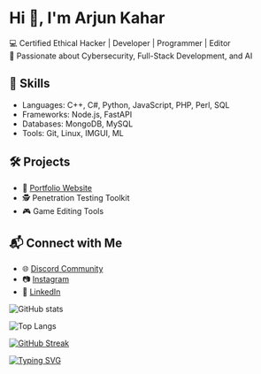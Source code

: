 # Hi 👋, I'm Arjun Kahar

💻 Certified Ethical Hacker | Developer | Programmer | Editor  
🚀 Passionate about Cybersecurity, Full-Stack Development, and AI  

## 🚀 Skills
- Languages: C++, C#, Python, JavaScript, PHP, Perl, SQL
- Frameworks: Node.js, FastAPI
- Databases: MongoDB, MySQL
- Tools: Git, Linux, IMGUI, ML

## 🛠️ Projects
- 🔗 [Portfolio Website](https://your-username.github.io/portfolio/)
- 🕵️ Penetration Testing Toolkit
- 🎮 Game Editing Tools

## 📬 Connect with Me
- 🌐 [Discord Community](https://discord.gg/Y4CxHvgvP9)  
- 📷 [Instagram](https://instagram.com/arjunnn021)  
- 💼 [LinkedIn](https://linkedin.com/in/yourprofile)

![GitHub stats](https://github-readme-stats.vercel.app/api?username=yourusername&show_icons=true&theme=radical)

![Top Langs](https://github-readme-stats.vercel.app/api/top-langs/?username=yourusername&layout=compact&theme=radical)

[![GitHub Streak](https://streak-stats.demolab.com?user=yourusername&theme=radical)](https://git.io/streak-stats)


[![Typing SVG](https://readme-typing-svg.herokuapp.com?size=24&color=FF4B4B&lines=Ethical+Hacker;Fullstack+Developer;Programmer;Editor)](https://git.io/typing-svg)
